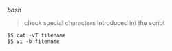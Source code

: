 *bash*
> check special characters introduced int the script

    $$ cat -vT filename
    $$ vi -b filename
